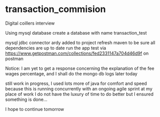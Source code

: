 # transaction_commision
Digital coillers interview

Using mysql database
create a database with name transaction_test

mysql jdbc connector ardy added to project
refresh maven to be sure all dependencies are up to date
run the app
test via https://www.getpostman.com/collections/fed2331147a704d46d9f on postman

Notice: I am yet to get a response concerning the explanation
of the fee wages percentage, and I shall do the mongo db logs later today

still work in progress, I used lots more of java for comfort and speed
because this is running concurrently with an ongoing agile sprint at my place of work
I do not have the luxury of time to do better but I ensured something is done...

I hope to continue tomorrow
